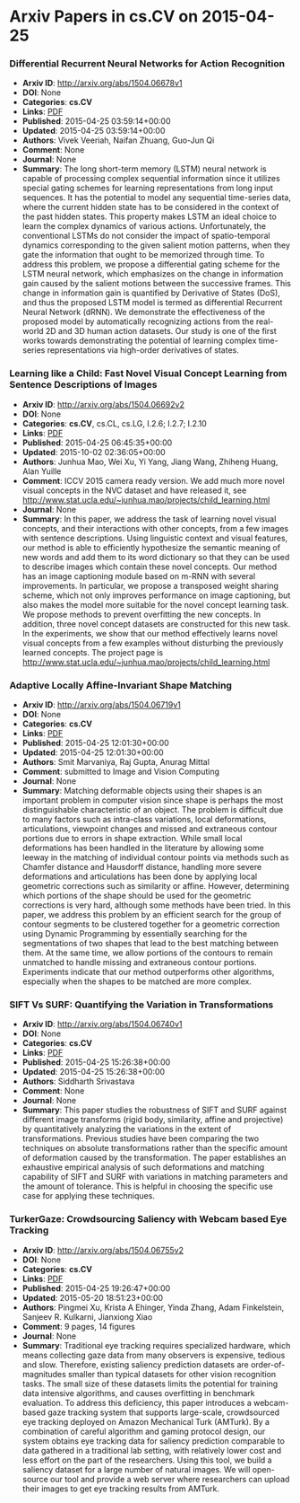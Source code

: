 # Arxiv Papers in cs.CV on 2015-04-25
### Differential Recurrent Neural Networks for Action Recognition
- **Arxiv ID**: http://arxiv.org/abs/1504.06678v1
- **DOI**: None
- **Categories**: **cs.CV**
- **Links**: [PDF](http://arxiv.org/pdf/1504.06678v1)
- **Published**: 2015-04-25 03:59:14+00:00
- **Updated**: 2015-04-25 03:59:14+00:00
- **Authors**: Vivek Veeriah, Naifan Zhuang, Guo-Jun Qi
- **Comment**: None
- **Journal**: None
- **Summary**: The long short-term memory (LSTM) neural network is capable of processing complex sequential information since it utilizes special gating schemes for learning representations from long input sequences. It has the potential to model any sequential time-series data, where the current hidden state has to be considered in the context of the past hidden states. This property makes LSTM an ideal choice to learn the complex dynamics of various actions. Unfortunately, the conventional LSTMs do not consider the impact of spatio-temporal dynamics corresponding to the given salient motion patterns, when they gate the information that ought to be memorized through time. To address this problem, we propose a differential gating scheme for the LSTM neural network, which emphasizes on the change in information gain caused by the salient motions between the successive frames. This change in information gain is quantified by Derivative of States (DoS), and thus the proposed LSTM model is termed as differential Recurrent Neural Network (dRNN). We demonstrate the effectiveness of the proposed model by automatically recognizing actions from the real-world 2D and 3D human action datasets. Our study is one of the first works towards demonstrating the potential of learning complex time-series representations via high-order derivatives of states.



### Learning like a Child: Fast Novel Visual Concept Learning from Sentence Descriptions of Images
- **Arxiv ID**: http://arxiv.org/abs/1504.06692v2
- **DOI**: None
- **Categories**: **cs.CV**, cs.CL, cs.LG, I.2.6; I.2.7; I.2.10
- **Links**: [PDF](http://arxiv.org/pdf/1504.06692v2)
- **Published**: 2015-04-25 06:45:35+00:00
- **Updated**: 2015-10-02 02:36:05+00:00
- **Authors**: Junhua Mao, Wei Xu, Yi Yang, Jiang Wang, Zhiheng Huang, Alan Yuille
- **Comment**: ICCV 2015 camera ready version. We add much more novel visual
  concepts in the NVC dataset and have released it, see
  http://www.stat.ucla.edu/~junhua.mao/projects/child_learning.html
- **Journal**: None
- **Summary**: In this paper, we address the task of learning novel visual concepts, and their interactions with other concepts, from a few images with sentence descriptions. Using linguistic context and visual features, our method is able to efficiently hypothesize the semantic meaning of new words and add them to its word dictionary so that they can be used to describe images which contain these novel concepts. Our method has an image captioning module based on m-RNN with several improvements. In particular, we propose a transposed weight sharing scheme, which not only improves performance on image captioning, but also makes the model more suitable for the novel concept learning task. We propose methods to prevent overfitting the new concepts. In addition, three novel concept datasets are constructed for this new task. In the experiments, we show that our method effectively learns novel visual concepts from a few examples without disturbing the previously learned concepts. The project page is http://www.stat.ucla.edu/~junhua.mao/projects/child_learning.html



### Adaptive Locally Affine-Invariant Shape Matching
- **Arxiv ID**: http://arxiv.org/abs/1504.06719v1
- **DOI**: None
- **Categories**: **cs.CV**
- **Links**: [PDF](http://arxiv.org/pdf/1504.06719v1)
- **Published**: 2015-04-25 12:01:30+00:00
- **Updated**: 2015-04-25 12:01:30+00:00
- **Authors**: Smit Marvaniya, Raj Gupta, Anurag Mittal
- **Comment**: submitted to Image and Vision Computing
- **Journal**: None
- **Summary**: Matching deformable objects using their shapes is an important problem in computer vision since shape is perhaps the most distinguishable characteristic of an object. The problem is difficult due to many factors such as intra-class variations, local deformations, articulations, viewpoint changes and missed and extraneous contour portions due to errors in shape extraction. While small local deformations has been handled in the literature by allowing some leeway in the matching of individual contour points via methods such as Chamfer distance and Hausdorff distance, handling more severe deformations and articulations has been done by applying local geometric corrections such as similarity or affine. However, determining which portions of the shape should be used for the geometric corrections is very hard, although some methods have been tried. In this paper, we address this problem by an efficient search for the group of contour segments to be clustered together for a geometric correction using Dynamic Programming by essentially searching for the segmentations of two shapes that lead to the best matching between them. At the same time, we allow portions of the contours to remain unmatched to handle missing and extraneous contour portions. Experiments indicate that our method outperforms other algorithms, especially when the shapes to be matched are more complex.



### SIFT Vs SURF: Quantifying the Variation in Transformations
- **Arxiv ID**: http://arxiv.org/abs/1504.06740v1
- **DOI**: None
- **Categories**: **cs.CV**
- **Links**: [PDF](http://arxiv.org/pdf/1504.06740v1)
- **Published**: 2015-04-25 15:26:38+00:00
- **Updated**: 2015-04-25 15:26:38+00:00
- **Authors**: Siddharth Srivastava
- **Comment**: None
- **Journal**: None
- **Summary**: This paper studies the robustness of SIFT and SURF against different image transforms (rigid body, similarity, affine and projective) by quantitatively analyzing the variations in the extent of transformations. Previous studies have been comparing the two techniques on absolute transformations rather than the specific amount of deformation caused by the transformation. The paper establishes an exhaustive empirical analysis of such deformations and matching capability of SIFT and SURF with variations in matching parameters and the amount of tolerance. This is helpful in choosing the specific use case for applying these techniques.



### TurkerGaze: Crowdsourcing Saliency with Webcam based Eye Tracking
- **Arxiv ID**: http://arxiv.org/abs/1504.06755v2
- **DOI**: None
- **Categories**: **cs.CV**
- **Links**: [PDF](http://arxiv.org/pdf/1504.06755v2)
- **Published**: 2015-04-25 19:26:47+00:00
- **Updated**: 2015-05-20 18:51:23+00:00
- **Authors**: Pingmei Xu, Krista A Ehinger, Yinda Zhang, Adam Finkelstein, Sanjeev R. Kulkarni, Jianxiong Xiao
- **Comment**: 9 pages, 14 figures
- **Journal**: None
- **Summary**: Traditional eye tracking requires specialized hardware, which means collecting gaze data from many observers is expensive, tedious and slow. Therefore, existing saliency prediction datasets are order-of-magnitudes smaller than typical datasets for other vision recognition tasks. The small size of these datasets limits the potential for training data intensive algorithms, and causes overfitting in benchmark evaluation. To address this deficiency, this paper introduces a webcam-based gaze tracking system that supports large-scale, crowdsourced eye tracking deployed on Amazon Mechanical Turk (AMTurk). By a combination of careful algorithm and gaming protocol design, our system obtains eye tracking data for saliency prediction comparable to data gathered in a traditional lab setting, with relatively lower cost and less effort on the part of the researchers. Using this tool, we build a saliency dataset for a large number of natural images. We will open-source our tool and provide a web server where researchers can upload their images to get eye tracking results from AMTurk.



